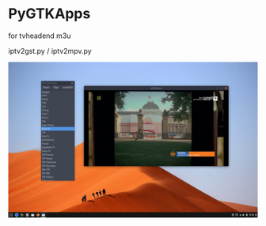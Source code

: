 # PyGTKApps

for tvheadend m3u

iptv2gst.py / iptv2mpv.py 


<img width="964" alt="diseqc" src="https://github.com/stpf99/PyGTKApps/blob/9e074f3c4028af0b59d66e48bbe9834f00af833c/iptv.png">
